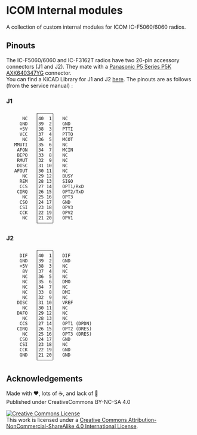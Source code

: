 # ICOM Internal modules

A collection of custom internal modules for ICOM IC-F5060/6060 radios.

## Pinouts

The IC-F5060/6060 and IC-F3162T radios have two 20-pin accessory connectors (J1 and J2). They mate with a [Panasonic P5 Series P5K AXK640347YG](https://na.industrial.panasonic.com/products/connectors/board-board-connectors/lineup/narrow-fine-pitch-connectors/series/82696/model/83045) connector.  
You can find a KiCAD Library for J1 and J2 [here](./CAD-Libs/ICOM-J1-J2). The pinouts are as follows (from the service manual) :

### J1

```ascii
           ┌─────╮
      NC   │40  1│   NC
     GND   │39  2│   GND
     +5V   │38  3│   PTTI
     VCC   │37  4│   PTTO
      NC   │36  5│   MCOT
   MMUTI   │35  6│   NC
    AFON   │34  7│   MCIN
    BEPO   │33  8│   NC
    RMUT   │32  9│   NC
    DISC   │31 10│   NC
   AFOUT   │30 11│   NC
      NC   │29 12│   BUSY
     REM   │28 13│   SIGO
     CCS   │27 14│   OPT1/RxD
    CIRQ   │26 15│   OPT2/TxD
      NC   │25 16│   OPT3
     CSO   │24 17│   GND
     CSI   │23 18│   OPV3
     CCK   │22 19│   OPV2
      NC   │21 20│   OPV1
           └─────╯
```

### J2

```ascii
           ┌─────╮
     DIF   │40  1│   DIF
     GND   │39  2│   GND
     +5V   │38  3│   NC
      8V   │37  4│   NC
      NC   │36  5│   NC
      NC   │35  6│   DMO
      NC   │34  7│   NC
      NC   │33  8│   DMI
      NC   │32  9│   NC
    DISC   │31 10│   VREF
      NC   │30 11│   NC
    DAFO   │29 12│   NC
      NC   │28 13│   NC
     CCS   │27 14│   OPT1 (DPDN)
    CIRQ   │26 15│   OPT2 (DRES)
      NC   │25 16│   OPT3 (DRES)
     CSO   │24 17│   GND
     CSI   │23 18│   NC
     CCK   │22 19│   GND
     GND   │21 20│   GND
           └─────╯
```

## Acknowledgements

Made with ❤️, lots of ☕️, and lack of 🛌  
Published under CreativeCommons BY-NC-SA 4.0

[![Creative Commons License](https://i.creativecommons.org/l/by-nc-sa/4.0/88x31.png)](http://creativecommons.org/licenses/by-nc-sa/4.0/)  
This work is licensed under a [Creative Commons Attribution-NonCommercial-ShareAlike 4.0 International License](http://creativecommons.org/licenses/by-nc-sa/4.0/).

